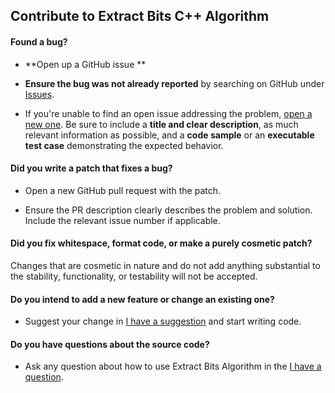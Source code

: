 ## Contribute to Extract Bits C++ Algorithm

#### **Found a bug?**

* **Open up a GitHub issue **

* **Ensure the bug was not already reported** by searching on GitHub under [Issues](https://github.com/eusgeka/extract_bits_native/issues).

* If you're unable to find an open issue addressing the problem, [open a new one](https://github.com/eusgeka/extract_bits_native/issues). Be sure to include a **title and clear description**, as much relevant information as possible, and a **code sample** or an **executable test case** demonstrating the expected behavior.

#### **Did you write a patch that fixes a bug?**

* Open a new GitHub pull request with the patch.

* Ensure the PR description clearly describes the problem and solution. Include the relevant issue number if applicable.

#### **Did you fix whitespace, format code, or make a purely cosmetic patch?**

Changes that are cosmetic in nature and do not add anything substantial to the stability, functionality, or testability will not be accepted.

#### **Do you intend to add a new feature or change an existing one?**

* Suggest your change in [I have a suggestion](https://github.com/eusgeka/extract_bits_native/issues) and start writing code.

#### **Do you have questions about the source code?**

* Ask any question about how to use Extract Bits Algorithm in the [I have a question](https://github.com/eusgeka/extract_bits_native/issues).
